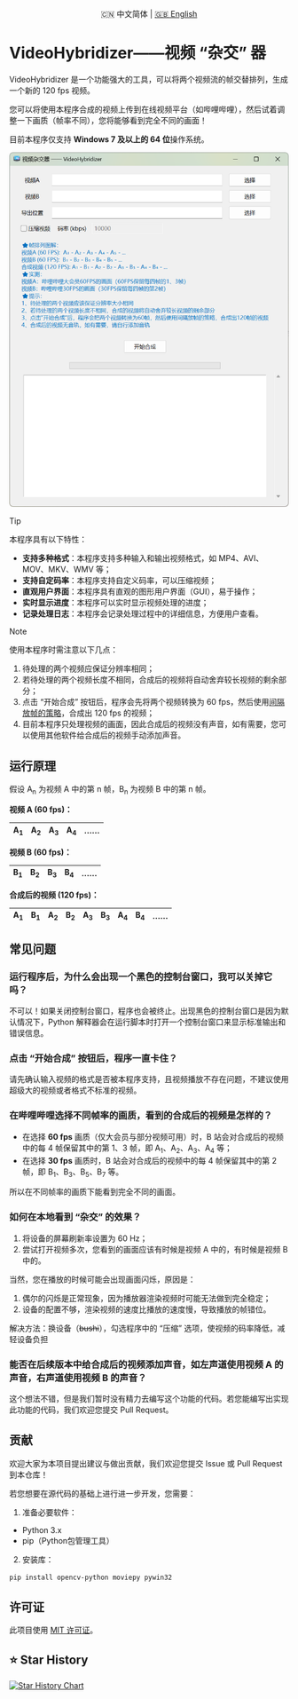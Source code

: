 <p align="center">🇨🇳 中文简体  |  <a title="English" href="README_EN.md">🇬🇧 English</a></p>

# VideoHybridizer——视频 “杂交” 器

VideoHybridizer 是一个功能强大的工具，可以将两个视频流的帧交替排列，生成一个新的 120 fps 视频。

您可以将使用本程序合成的视频上传到在线视频平台（如哔哩哔哩），然后试着调整一下画质（帧率不同），您将能够看到完全不同的画面！

目前本程序仅支持 **Windows 7 及以上的 64 位**操作系统。

![运行截图](res/PixPin_2024-07-16_10-41-55.png)

> [!TIP]
> 本程序具有以下特性：
>
> - **支持多种格式**：本程序支持多种输入和输出视频格式，如 MP4、AVI、MOV、MKV、WMV 等；
> - **支持自定码率**：本程序支持自定义码率，可以压缩视频；
> - **直观用户界面**：本程序具有直观的图形用户界面（GUI），易于操作；
> - **实时显示进度**：本程序可以实时显示视频处理的进度；
> - **记录处理日志**：本程序会记录处理过程中的详细信息，方便用户查看。

> [!NOTE]
> 使用本程序时需注意以下几点：
>
> 1. 待处理的两个视频应保证分辨率相同；
> 2. 若待处理的两个视频长度不相同，合成后的视频将自动舍弃较长视频的剩余部分；
> 3. 点击 “开始合成” 按钮后，程序会先将两个视频转换为 60 fps，然后使用[间隔放帧的策略](#运行原理)，合成出 120 fps 的视频；
> 4. 目前本程序只处理视频的画面，因此合成后的视频没有声音，如有需要，您可以使用其他软件给合成后的视频手动添加声音。

## 运行原理

假设 A<sub>n</sub> 为视频 A 中的第 n 帧，B<sub>n</sub> 为视频 B 中的第 n 帧。

**视频 A (60 fps)：**

| A<sub>1</sub> | A<sub>2</sub> | A<sub>3</sub> | A<sub>4</sub> |      ……      |
| ------------- | ------------- | ------------- | ------------- | ------------ |

**视频 B (60 fps)：**

| B<sub>1</sub> | B<sub>2</sub> | B<sub>3</sub> | B<sub>4</sub> |      ……      |
| ------------- | ------------- | ------------- | ------------- | ------------ |

**合成后的视频 (120 fps)：**

| A<sub>1</sub> | B<sub>1</sub> | A<sub>2</sub> | B<sub>2</sub> | A<sub>3</sub> | B<sub>3</sub> | A<sub>4</sub> | B<sub>4</sub> |      ……      |
| ------------- | ------------- | ------------- | ------------- | ------------- | ------------- | ------------- | ------------- | ------------ |

## 常见问题

### 运行程序后，为什么会出现一个黑色的控制台窗口，我可以关掉它吗？

不可以！如果关闭控制台窗口，程序也会被终止。出现黑色的控制台窗口是因为默认情况下，Python 解释器会在运行脚本时打开一个控制台窗口来显示标准输出和错误信息。

### 点击 “开始合成” 按钮后，程序一直卡住？

请先确认输入视频的格式是否被本程序支持，且视频播放不存在问题，不建议使用超级大的视频或者格式不标准的视频。

### 在哔哩哔哩选择不同帧率的画质，看到的合成后的视频是怎样的？

- 在选择 **60 fps** 画质（仅大会员与部分视频可用）时，B 站会对合成后的视频中的每 4 帧保留其中的第 1、3 帧，即 A<sub>1</sub>、A<sub>2</sub>、A<sub>3</sub>、A<sub>4</sub> 等；
- 在选择 **30 fps** 画质时，B 站会对合成后的视频中的每 4 帧保留其中的第 2 帧，即 B<sub>1</sub>、B<sub>3</sub>、B<sub>5</sub>、B<sub>7</sub> 等。

所以在不同帧率的画质下能看到完全不同的画面。

### 如何在本地看到 “杂交” 的效果？

1. 将设备的屏幕刷新率设置为 60 Hz；
2. 尝试打开视频多次，您看到的画面应该有时候是视频 A 中的，有时候是视频 B 中的。

当然，您在播放的时候可能会出现画面闪烁，原因是：

1. 偶尔的闪烁是正常现象，因为播放器渲染视频时可能无法做到完全稳定；
2. 设备的配置不够，渲染视频的速度比播放的速度慢，导致播放的帧错位。

解决方法：换设备（~~bushi~~），勾选程序中的 “压缩” 选项，使视频的码率降低，减轻设备负担

### 能否在后续版本中给合成后的视频添加声音，如左声道使用视频 A 的声音，右声道使用视频 B 的声音？

这个想法不错，但是我们暂时没有精力去编写这个功能的代码。若您能编写出实现此功能的代码，我们欢迎您提交 Pull Request。

## 贡献

欢迎大家为本项目提出建议与做出贡献，我们欢迎您提交 Issue 或 Pull Request 到本仓库！

若您想要在源代码的基础上进行进一步开发，您需要：

1. 准备必要软件：

- Python 3.x
- pip（Python包管理工具）

2. 安装库：

```bash
pip install opencv-python moviepy pywin32
```

## 许可证

此项目使用 [MIT 许可证](LICENSE)。

## ⭐ Star History

[![Star History Chart](https://api.star-history.com/svg?repos=happycola233/VideoHybridizer&type=Date)](https://star-history.com/#happycola233/VideoHybridizer&Date)
